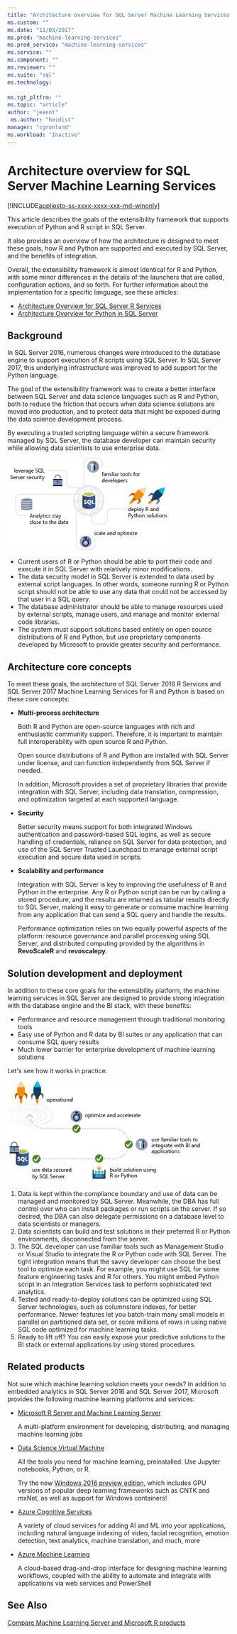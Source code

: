 ```yaml
---
title: "Architecture overview for SQL Server Machine Learning Services | Microsoft Docs"
ms.custom: ""
ms.date: "11/03/2017"
ms.prod: "machine-learning-services"
ms.prod_service: "machine-learning-services"
ms.service: ""
ms.component: ""
ms.reviewer: ""
ms.suite: "sql"
ms.technology: 
  
ms.tgt_pltfrm: ""
ms.topic: "article"
author: "jeannt"
 ms.author: "heidist"
manager: "cgronlund"
ms.workload: "Inactive"
---
```


# Architecture overview for SQL Server Machine Learning Services 
[!INCLUDE[appliesto-ss-xxxx-xxxx-xxx-md-winonly](../includes/appliesto-ss-xxxx-xxxx-xxx-md-winonly.md)]

This article describes the goals of the extensibility framework that supports execution of Python and R script in SQL Server.

It also provides an overview of how the architecture is designed to meet these goals, how R and Python are supported and executed by SQL Server, and the benefits of integration.

Overall, the extensibility framework is almost identical for R and Python, with some minor differences in the details of the launchers that are called, configuration options, and so forth. For further information about the implementation for a specific language, see these articles:

- [Architecture Overview for SQL Server R Services](r/architecture-overview-sql-server-r.md)
- [Architecture Overview for Python in SQL Server](python/architecture-overview-sql-server-python.md)


## Background

In SQL Server 2016, numerous changes were introduced to the database engine to support execution of R scripts using SQL Server. In SQL Server 2017, this underlying infrastructure was improved to add support for the Python language.

The goal of the extensibility framework was to create a better interface between SQL Server and data science languages such as R and Python, both to reduce the friction that occurs when data science solutions are moved into production, and to protect data that might be exposed during the data science development process.

By executing a trusted scripting language within a secure framework managed by SQL Server, the database developer can maintain security while allowing data scientists to use enterprise data.

  ![Goals of integration with SQL Server](media/ml-service-value-add.png "Machine Learning Services Value Add")

- Current users of R or Python should be able to port their code and execute it in SQL Server with relatively minor modifications.
- The data security model in SQL Server is extended to data used by external script languages. In other words, someone running R or Python script should not be able to use any data that could not be accessed by that user in a SQL query.
- The database administrator should be able to manage resources used by external scripts, manage users, and manage and monitor external code libraries.
- The system must support solutions based entirely on open source distributions of R and Python, but use proprietary components developed by Microsoft to provide greater security and performance.

## Architecture core concepts

To meet these goals, the architecture of SQL Server 2016 R Services and SQL Server 2017 Machine Learning Services for R and Python is based on these core concepts:

+ **Multi-process architecture**

  Both R and Python are open-source languages with rich and enthusiastic community support. Therefore, it is important to maintain full interoperability with open source R and Python.

  Open source distributions of R and Python are installed with SQL Server under license, and can function independently from SQL Server if needed.

   In addition, Microsoft provides a set of proprietary libraries that provide integration with SQL Server, including data translation, compression, and optimization targeted at each supported language.

+ **Security**

   Better security means support for both integrated Windows authentication and password-based SQL logins, as well as secure handling of credentials, reliance on SQL Server for data protection, and use of the SQL Server Trusted Launchpad to manage external script execution and secure data used in scripts.

+ **Scalability and performance**

  Integration with SQL Server is key to improving the usefulness of R and Python in the enterprise. Any R or Python script can be run by calling a stored procedure, and the results are returned as tabular results directly to SQL Server, making it easy to generate or consume machine learning from any application that can send a SQL query and handle the results.

  Performance optimization relies on two equally powerful aspects of the platform: resource governance and parallel processing using SQL Server, and distributed computing provided by the algorithms in **RevoScaleR** and **revoscalepy**.

## Solution development and deployment

In addition to these core goals for the extensibility platform, the machine learning services in SQL Server are designed to provide strong integration with the database engine and the BI stack, with these benefits:

+ Performance and resource management through traditional monitoring tools
+ Easy use of Python and R data by BI suites or any application that can consume SQL query results
+ Much lower barrier for enterprise development of machine learning solutions

Let's see how it works in practice.

  ![ML solution development process](media/ml-solution-development-process.png "Develop and deploy using Machine Learning Services")

1. Data is kept within the compliance boundary and use of data can be managed and monitored by SQL Server. Meanwhile, the DBA has full control over who can install packages or run scripts on the server. If so desired, the DBA can also delegate permissions on a database level to data scientists or managers.
2. Data scientists can build and test solutions in their preferred R or Python environments, disconnected from the server.
3. The SQL developer can use familiar tools such as Management Studio or Visual Studio to integrate the R or Python code with SQL Server. The tight integration means that the savvy developer can choose the best tool to optimize each task. For example, you might use SQL for some feature engineering tasks and R for others. You might embed Python script in an Integration Services task to perform sophisticated text analytics.
4. Tested and ready-to-deploy solutions can be optimized using SQL Server technologies, such as columnstore indexes, for better performance. Newer features let you batch-train many small models in parallel on partitioned data set, or score millions of rows in using native SQL code optimized for machine learning tasks.
5. Ready to lift off? You can easily expose your predictive solutions to the BI stack or external applications by using stored procedures.

## Related products

Not sure which machine learning solution meets your needs? In addition to embedded analytics in SQL Server 2016 and SQL Server 2017, Microsoft provides the following machine learning platforms and services:

+ [Microsoft R Server and Machine Learning Server](https://docs.microsoft.com/machine-learning-server/what-is-machine-learning-server)

  A multi-platform environment for developing, distributing, and managing machine learning jobs
+ [Data Science Virtual Machine](https://docs.microsoft.com/azure/machine-learning/machine-learning-data-science-virtual-machine-overview)

  All the tools you need for machine learning, preinstalled. Use Jupyter notebooks, Python, or R.
  
  Try the new [Windows 2016 preview edition](http://aka.ms/dsvm/win2016), which includes GPU versions of popular deep learning frameworks such as CNTK and mxNet, as well as support for Windows containers!

+ [Azure Cognitive Services](https://azure.microsoft.com/services/cognitive-services/)

  A variety of cloud services for adding AI and ML into your applications, including natural language indexing of video, facial recognition, emotion detection, text analytics, machine translation, and much, more
+ [Azure Machine Learning](https://azure.microsoft.com/services/machine-learning/)

  A cloud-based drag-and-drop interface for designing machine learning workflows, coupled with the ability to automate and integrate with applications via web services and PowerShell

## See Also

[Compare Machine Learning Server and Microsoft R products](https://docs.microsoft.com/machine-learning-server/what-is-r-server-interoperability)
